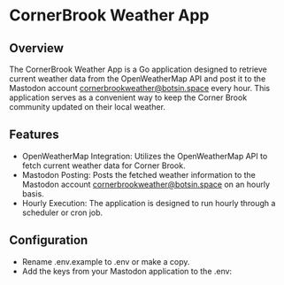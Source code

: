 # CornerBrook Weather App

## Overview

The CornerBrook Weather App is a Go application designed to retrieve current weather data from the OpenWeatherMap API and post it to the Mastodon account [cornerbrookweather@botsin.space](https://botsin.space/@cornerbrookweather) every hour. This application serves as a convenient way to keep the Corner Brook community updated on their local weather.

## Features

- OpenWeatherMap Integration: Utilizes the OpenWeatherMap API to fetch current weather data for Corner Brook.
- Mastodon Posting: Posts the fetched weather information to the Mastodon account [cornerbrookweather@botsin.space](https://botsin.space/@cornerbrookweather) on an hourly basis.
- Hourly Execution: The application is designed to run hourly through a scheduler or cron job.

## Configuration

- Rename .env.example to .env or make a copy.
- Add the keys from your Mastodon application to the .env:
